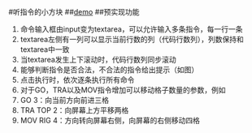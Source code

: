 #听指令的小方块
##[demo](http://gentlemanczh.com/works/Baidu_IFE/mission-35/)
##预实现功能
1. 命令输入框由input变为textarea，可以允许输入多条指令，每一行一条
2. textarea左侧有一列可以显示当前行数的列（代码行数列），列数保持和textarea中一致
3. 当textarea发生上下滚动时，代码行数列同步滚动
4. 能够判断指令是否合法，不合法的指令给出提示（如图）
5. 点击执行时，依次逐条执行所有命令
6. 对于GO，TRA以及MOV指令增加可以移动格子数量的参数，例如
7. GO 3：向当前方向前进三格
8. TRA TOP 2：向屏幕上方平移两格
9. MOV RIG 4：方向转向屏幕右侧，向屏幕的右侧移动四格  